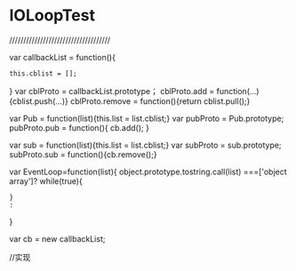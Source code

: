 # IOLoopTest


////////////////////////////////////

var callbackList = function(){

	this.cblist = [];
}
var cblProto = callbackList.prototype；
cblProto.add = function(...){cblist.push(...)}
cblProto.remove = function(){return cblist.pull();}



var Pub = function(list){this.list = list.cblist;}
var pubProto = Pub.prototype;
pubProto.pub =  function(){
	cb.add();
}



var sub = function(list){this.list = list.cblist;}
var subProto = sub.prototype;
subProto.sub = function(){cb.remove();}

var EventLoop=function(list){
	object.prototype.tostring.call(list) ===['object array']?
	while(true){

	}
	:
}

var cb = new callbackList;


//实现



